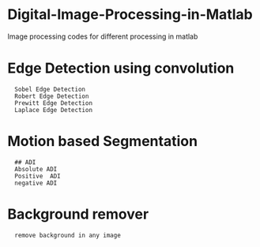 # Digital-Image-Processing-in-Matlab
Image processing codes for different processing in matlab

# Edge Detection using convolution

      Sobel Edge Detection
      Robert Edge Detection
      Prewitt Edge Detection
      Laplace Edge Detection
    
 # Motion based Segmentation
      ## ADI 
      Absolute ADI
      Positive  ADI 
      negative ADI
    
# Background remover

      remove background in any image 
